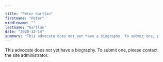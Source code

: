 ```yaml
---

title: "Peter Gartlan"
firstname: "Peter"
middlename: ""
lastname: "Gartlan"
date: "2020-12-14"
summary: "This advocate does not yet have a biography. To submit one, please contact the site administrator."
---
```

This advocate does not yet have a biography. To submit one, please contact the site administrator.

